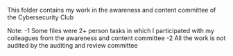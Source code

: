 This folder contains my work in the awareness and content committee of the Cybersecurity Club 

Note:
-1 Some files were 2+ person tasks in which I participated with my colleagues from the awareness and content committee
-2 All the work is not audited by the auditing and review committee
